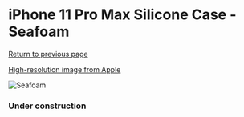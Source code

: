 # iPhone 11 Pro Max Silicone Case - Seafoam

[Return to previous page](/iphone_11)

[High-resolution image from Apple](https://store.storeimages.cdn-apple.com/8756/as-images.apple.com/is/MY102?wid=4500&hei=4500&fmt=png)

<div style="width: 384px"><img src="/everypreview/MY102.png" alt="Seafoam"></div>

### Under construction
